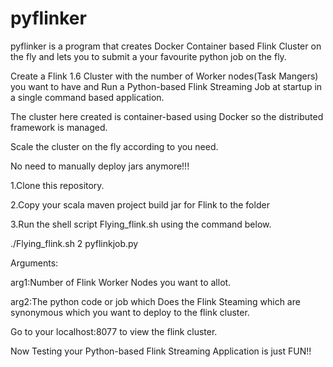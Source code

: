 # pyflinker
pyflinker is a program that creates Docker Container based Flink Cluster on the fly and lets you to submit a your favourite python job on the fly.

Create a Flink 1.6 Cluster with the number of Worker nodes(Task Mangers) you want to have and Run a Python-based Flink Streaming Job at startup in a single command based application.

The cluster here created is container-based using Docker so the distributed framework is managed.

Scale the cluster on the fly according to you need.

No need to manually deploy jars anymore!!!

1.Clone this repository.

2.Copy your scala maven project build jar for Flink to the folder

3.Run the shell script Flying_flink.sh using the command below.

./Flying_flink.sh 2 pyflinkjob.py

Arguments:

arg1:Number of Flink Worker Nodes you want to allot.

arg2:The python code or job which Does the Flink Steaming which are synonymous  which you want to deploy to the flink cluster.

Go to your localhost:8077 to view the flink cluster.

Now Testing your Python-based Flink Streaming Application is just FUN!!

